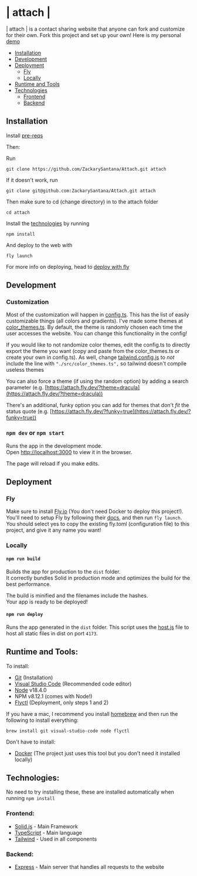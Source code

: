 # | attach |

| attach | is a contact sharing website that anyone can fork and customize for their own. Fork this project and set up your own! Here is my personal [demo](https://attach.fly.dev)

-   [Installation](#installation)
-   [Development](#development)
-   [Deployment](#deployment)
    -   [Fly](#fly)
    -   [Locally](#locally)
-   [Runtime and Tools](#runtime-and-tools)
-   [Technologies](#technologies)
    -   [Frontend](#frontend)
    -   [Backend](#backend)

## Installation

Install [pre-reqs](#runtime-and-tools)

Then:

Run

```
git clone https://github.com/ZackarySantana/Attach.git attach
```

If it doesn't work, run

```
git clone git@github.com:ZackarySantana/Attach.git attach
```

Then make sure to cd (change directory) in to the attach folder

```
cd attach
```

Install the [technologies](#technologies) by running

```
npm install
```

And deploy to the web with

```
fly launch
```

For more info on deploying, head to [deploy with fly](#fly)

## Development

### Customization

Most of the customization will happen in [config.ts](./src/config.ts). This has the list of easily customizable things (all colors and gradients). I've made some themes at [color_themes.ts](./src/color_themes.ts). By default, the theme is randomly chosen each time the user accesses the website. You can change this functionality in the config!

If you would like to not randomize color themes, edit the config.ts to directly export the theme you want (copy and paste from the color_themes.ts or create your own in config.ts). As well, change [tailwind.config.js](./tailwind.config.js) to <i>not</i> include the line with `"./src/color_themes.ts",` so tailwind doesn't compile useless themes

You can also force a theme (if using the random option) by adding a search parameter (e.g. [https://attach.fly.dev/?theme=dracula](https://attach.fly.dev/?theme=dracula))

There's an additional, funky option you can add for themes that don't _fit_ the status quote (e.g. [https://attach.fly.dev/?funky=true](https://attach.fly.dev/?funky=true))

### `npm dev` or `npm start`

Runs the app in the development mode.<br>
Open [http://localhost:3000](http://localhost:3000) to view it in the browser.

The page will reload if you make edits.<br>

## Deployment

### Fly

Make sure to install [Fly.io](https://fly.io) (You don't need Docker to deploy this project!). You'll need to setup Fly by following their [docs](https://fly.io/docs/speedrun/), and then run `fly launch`. You should select yes to copy the existing fly.toml (configuration file) to this project, and give it any name you want!

### Locally

#### `npm run build`

Builds the app for production to the `dist` folder.<br>
It correctly bundles Solid in production mode and optimizes the build for the best performance.

The build is minified and the filenames include the hashes.<br>
Your app is ready to be deployed!

#### `npm run deploy`

Runs the app generated in the `dist` folder. This script uses the [host.js](./host.js) file to host all static files in dist on port `4173`.

## Runtime and Tools:

To install:

-   [Git](https://git-scm.com/) (Installation)
-   [Visual Studio Code](https://code.visualstudio.com/) (Recommended code editor)
-   [Node](https://nodejs.org/en/) v18.4.0
-   NPM v8.12.1 (comes with Node!)
-   [Flyctl](https://fly.io/docs/speedrun/) (Deployment, only steps 1 and 2)

If you have a mac, I recommend you install [homebrew](https://brew.sh/) and then run the following to install everything:

```
brew install git visual-studio-code node flyctl
```

Don't have to install:

-   [Docker](https://www.docker.com/) (The project just uses this tool but you don't need it installed locally)

## Technologies:

No need to try installing these, these are installed automatically when running `npm install`

### Frontend:

-   [Solid.js](https://solidjs.com) - Main Framework
-   [TypeScript](https://www.typescriptlang.org/docs/) - Main language
-   [Tailwind](https://tailwindcss.com/) - Used in all components

### Backend:

-   [Express](https://expressjs.com/) - Main server that handles all requests to the website
